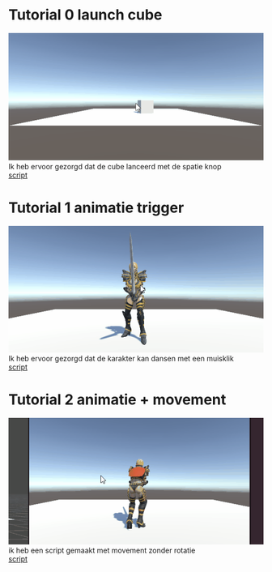 # Tutorial 0 launch cube
![tutorial launch cube gif](GIFs/launch.gif)  
Ik heb ervoor gezorgd dat de cube lanceerd met de spatie knop  
[script](M3BOtutorials/Assets/Scripts/LaunchCube.cs)
# Tutorial 1 animatie trigger
![tutorial animatie trigger gif](GIFs/AnimatieDance.gif) 
Ik heb ervoor gezorgd dat de karakter kan dansen met een muisklik  
[script](M3BOtutorials/Assets/Scripts/Animatie.cs) 
# Tutorial 2 animatie + movement
![tutorial animatie + movement gif](GIFs/AnimatieMovement.gif)  
ik heb een script gemaakt met movement zonder rotatie  
[script](M3BOtutorials/Assets/Scripts/NoRotationMovement.cs)